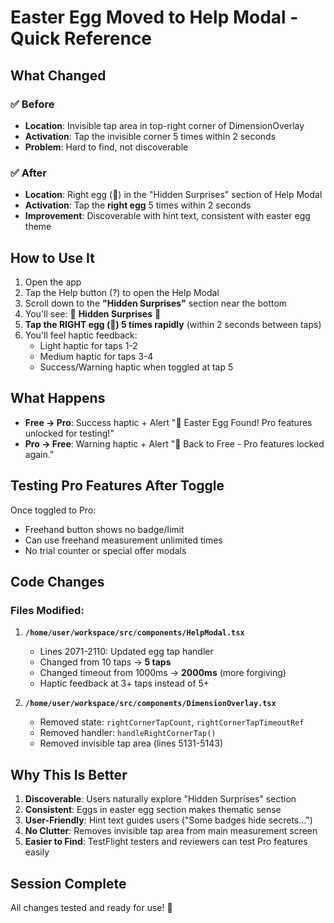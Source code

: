 # Easter Egg Moved to Help Modal - Quick Reference

## What Changed

### ✅ Before
- **Location**: Invisible tap area in top-right corner of DimensionOverlay
- **Activation**: Tap the invisible corner 5 times within 2 seconds
- **Problem**: Hard to find, not discoverable

### ✅ After  
- **Location**: Right egg (🥚) in the "Hidden Surprises" section of Help Modal
- **Activation**: Tap the **right egg** 5 times within 2 seconds
- **Improvement**: Discoverable with hint text, consistent with easter egg theme

## How to Use It

1. Open the app
2. Tap the Help button (?) to open the Help Modal
3. Scroll down to the **"Hidden Surprises"** section near the bottom
4. You'll see: 🥚 **Hidden Surprises** 🥚
5. **Tap the RIGHT egg (🥚) 5 times rapidly** (within 2 seconds between taps)
6. You'll feel haptic feedback:
   - Light haptic for taps 1-2
   - Medium haptic for taps 3-4
   - Success/Warning haptic when toggled at tap 5

## What Happens

- **Free → Pro**: Success haptic + Alert "🎉 Easter Egg Found! Pro features unlocked for testing!"
- **Pro → Free**: Warning haptic + Alert "🥚 Back to Free - Pro features locked again."

## Testing Pro Features After Toggle

Once toggled to Pro:
- Freehand button shows no badge/limit
- Can use freehand measurement unlimited times
- No trial counter or special offer modals

## Code Changes

### Files Modified:
1. **`/home/user/workspace/src/components/HelpModal.tsx`**
   - Lines 2071-2110: Updated egg tap handler
   - Changed from 10 taps → **5 taps**
   - Changed timeout from 1000ms → **2000ms** (more forgiving)
   - Haptic feedback at 3+ taps instead of 5+

2. **`/home/user/workspace/src/components/DimensionOverlay.tsx`**
   - Removed state: `rightCornerTapCount`, `rightCornerTapTimeoutRef`
   - Removed handler: `handleRightCornerTap()`
   - Removed invisible tap area (lines 5131-5143)

## Why This Is Better

1. **Discoverable**: Users naturally explore "Hidden Surprises" section
2. **Consistent**: Eggs in easter egg section makes thematic sense
3. **User-Friendly**: Hint text guides users ("Some badges hide secrets...")
4. **No Clutter**: Removes invisible tap area from main measurement screen
5. **Easier to Find**: TestFlight testers and reviewers can test Pro features easily

## Session Complete

All changes tested and ready for use! 🎉

